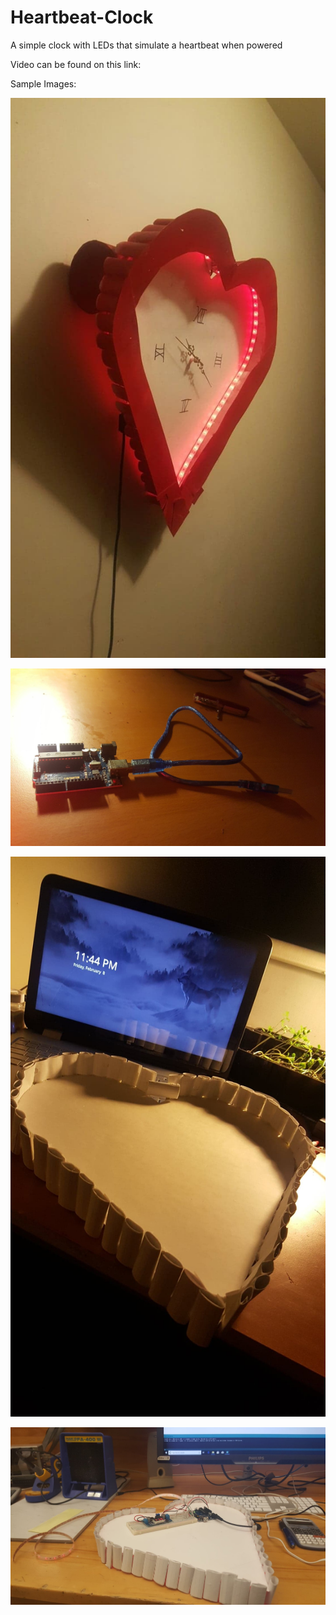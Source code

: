 # Heartbeat-Clock
A simple clock with LEDs that simulate a heartbeat when powered 

Video can be found on this link:

Sample Images:

![](images/img1.jpg)

![](images/img2.jpg)

![](images/img3.jpg)

![](images/img4.jpg)
